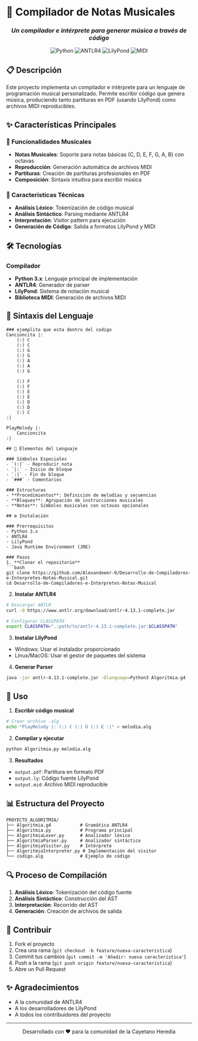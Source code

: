 # 🔄 Compilador de Notas Musicales

<div align="center">
  <h3><i>Un compilador e intérprete para generar música a través de código</i></h3>
  
  ![Python](https://img.shields.io/badge/Python-3776AB?style=for-the-badge&logo=python&logoColor=white)
  ![ANTLR4](https://img.shields.io/badge/ANTLR4-lightgrey?style=for-the-badge)
  ![LilyPond](https://img.shields.io/badge/LilyPond-red?style=for-the-badge)
  ![MIDI](https://img.shields.io/badge/MIDI-black?style=for-the-badge)
</div>

## 📋 Descripción

Este proyecto implementa un compilador e intérprete para un lenguaje de programación musical personalizado. Permite escribir código que genera música, produciendo tanto partituras en PDF (usando LilyPond) como archivos MIDI reproducibles.

## ✨ Características Principales

### 🎼 Funcionalidades Musicales
- **Notas Musicales**: Soporte para notas básicas (C, D, E, F, G, A, B) con octavas
- **Reproducción**: Generación automática de archivos MIDI
- **Partituras**: Creación de partituras profesionales en PDF
- **Composición**: Sintaxis intuitiva para escribir música

### 🔧 Características Técnicas
- **Análisis Léxico**: Tokenización de código musical
- **Análisis Sintáctico**: Parsing mediante ANTLR4
- **Interpretación**: Visitor pattern para ejecución
- **Generación de Código**: Salida a formatos LilyPond y MIDI

## 🛠️ Tecnologías

### Compilador
- **Python 3.x**: Lenguaje principal de implementación
- **ANTLR4**: Generador de parser
- **LilyPond**: Sistema de notación musical
- **Biblioteca MIDI**: Generación de archivos MIDI

## 📝 Sintaxis del Lenguaje

```
### ejemplito que esta dentro del codigo
Cancioncita |:
    (:) C
    (:) C
    (:) G
    (:) G
    (:) A
    (:) A
    (:) G
    
    (:) F
    (:) F
    (:) E
    (:) E
    (:) D
    (:) D
    (:) C
:|

PlayMelody |:
    Cancioncita
:| 

## 🎵 Elementos del Lenguaje

### Símbolos Especiales
- `(:)` - Reproducir nota
- `|:` - Inicio de bloque
- `:|` - Fin de bloque
- `###` - Comentarios

### Estructuras
- **Procedimientos**: Definición de melodías y secuencias
- **Bloques**: Agrupación de instrucciones musicales
- **Notas**: Símbolos musicales con octavas opcionales

## ⚙️ Instalación

### Prerrequisitos
- Python 3.x
- ANTLR4
- LilyPond
- Java Runtime Environment (JRE)

### Pasos
1. **Clonar el repositorio**
```bash
git clone https://github.com/Alexandeeer-0/Desarrollo-de-Compiladores-e-Interpretes-Notas-Musical.git
cd Desarrollo-de-Compiladores-e-Interpretes-Notas-Musical
```

2. **Instalar ANTLR4**
```bash
# Descargar ANTLR
curl -O https://www.antlr.org/download/antlr-4.13.1-complete.jar

# Configurar CLASSPATH
export CLASSPATH=".:path/to/antlr-4.13.1-complete.jar:$CLASSPATH"
```

3. **Instalar LilyPond**
- Windows: Usar el instalador proporcionado
- Linux/MacOS: Usar el gestor de paquetes del sistema

4. **Generar Parser**
```bash
java -jar antlr-4.13.1-complete.jar -Dlanguage=Python3 Algoritmia.g4
```

## 🚀 Uso

1. **Escribir código musical**
```bash
# Crear archivo .alg
echo "PlayMelody |: (:) C (:) D (:) E :|" > melodia.alg
```

2. **Compilar y ejecutar**
```bash
python Algoritmia.py melodia.alg
```

3. **Resultados**
- `output.pdf`: Partitura en formato PDF
- `output.ly`: Código fuente LilyPond
- `output.mid`: Archivo MIDI reproducible

## 📊 Estructura del Proyecto

```
PROYECTO_ALGORITMIA/
├── Algoritmia.g4           # Gramática ANTLR4
├── Algoritmia.py           # Programa principal
├── AlgoritmiaLexer.py      # Analizador léxico
├── AlgoritmiaParser.py     # Analizador sintáctico
├── AlgoritmiaVisitor.py    # Intérprete
├── AlgoritmiaInterpreter.py # Implementación del visitor
└── codigo.alg              # Ejemplo de código
```

## 🔍 Proceso de Compilación

1. **Análisis Léxico**: Tokenización del código fuente
2. **Análisis Sintáctico**: Construcción del AST
3. **Interpretación**: Recorrido del AST
4. **Generación**: Creación de archivos de salida

## 🤝 Contribuir

1. Fork el proyecto
2. Crea una rama (`git checkout -b feature/nueva-caracteristica`)
3. Commit tus cambios (`git commit -m 'Añadir: nueva característica'`)
4. Push a la rama (`git push origin feature/nueva-caracteristica`)
5. Abre un Pull Request

## ✨ Agradecimientos

- A la comunidad de ANTLR4
- A los desarrolladores de LilyPond
- A todos los contribuidores del proyecto

---

<div align="center">
  <p>Desarrollado con ❤️ para la comunidad de la Cayetano Heredia</p>
</div>
